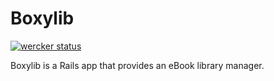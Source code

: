 # Boxylib
[![wercker status](https://app.wercker.com/status/34e3937143296438c484df7eaaca6d33 "wercker status")](https://app.wercker.com/project/bykey/34e3937143296438c484df7eaaca6d33)

Boxylib is a Rails app that provides an eBook library manager.
